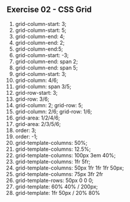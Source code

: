 ## Exercise 02 - CSS Grid

1. grid-column-start: 3;
2. grid-column-start: 5;
3. grid-column-end: 4;
4. grid-column-end: 2;
5. grid-column-end:5;
6. grid-column-start: -3;
7. grid-column-end: span 2;
8. grid-column-end: span 5;
9. grid-column-start: 3;
10. grid-column: 4/6;
11. grid-column: span 3/5;
12. grid-row-start: 3;
13. grid-row: 3/6;
14. grid-column: 2;
    grid-row: 5;
15. grid-column: 2/6;
    grid-row: 1/6;
16. grid-area: 1/2/4/6;
17. grid-area: 2/3/5/6;
18. order: 3;
19. order: -1;
20. grid-template-columns: 50%;
21. grid-template-columns: 12.5%;
22. grid-template-columns: 100px 3em 40%;
23. grid-template-columns: 1fr 5fr;
24. grid-template-columns: 50px 1fr 1fr 1fr 50px;
25. grid-template-columns: 75px 3fr 2fr
26. grid-template-rows: 50px 0 0 0;
27. grid-template: 60% 40% / 200px;
28. grid-template: 1fr 50px / 20% 80%
